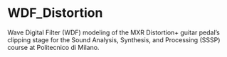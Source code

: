 # WDF_Distortion
Wave Digital Filter (WDF) modeling of the MXR Distortion+ guitar pedal’s clipping stage for the Sound Analysis, Synthesis, and Processing (SSSP) course at Politecnico di Milano.
